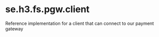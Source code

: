# se.h3.fs.pgw.client
Reference implementation for a client that can connect to our payment gateway
